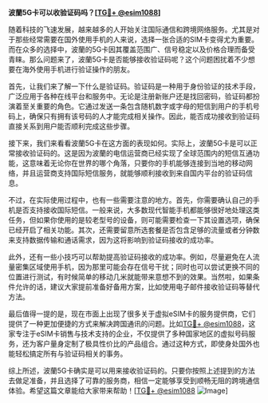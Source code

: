 **波蘭5G卡可以收验证码吗？[[TG💪+ @esim1088](https://t.me/s/esim1088)]**

随着科技的飞速发展，越来越多的人开始关注国际通信和跨境网络服务。尤其是对于那些经常需要在国外使用手机的人来说，选择一张合适的SIM卡变得尤为重要。而在众多的选择中，波蘭的5G卡因其覆盖范围广、信号稳定以及价格合理而备受青睐。那么问题来了，波蘭5G卡是否能够接收验证码呢？这个问题困扰着不少想要在海外使用手机进行验证操作的朋友。

首先，让我们来了解一下什么是验证码。验证码是一种用于身份验证的技术手段，广泛应用于各种在线平台和服务中。无论是注册新账户还是找回密码，验证码都扮演着至关重要的角色。它通过发送一条包含随机数字或字母的短信到用户的手机号码上，确保只有拥有该号码的人才能完成相关操作。因此，能否成功接收到验证码直接关系到用户能否顺利完成这些步骤。

接下来，我们来看看波蘭5G卡在这方面的表现如何。实际上，波蘭5G卡是可以正常接收验证码的。这是因为波蘭的电信运营商已经实现了全球范围内的短信互通功能，这意味着无论你在世界的哪个角落，只要你的手机能够连接到当地的移动网络，并且运营商支持国际短信服务，就能够顺利接收到来自国内平台的验证码信息。

不过，在实际使用过程中，也有一些需要注意的地方。首先，你需要确认自己的手机是否支持接收国际短信。一般来说，大多数现代智能手机都能够很好地处理这类任务，但如果你使用的是较老型号的设备，则可能需要检查一下其设置选项，确保已经开启了相关功能。其次，还需要留意所选套餐是否包含足够的流量或者分钟数来支持数据传输和通话需求，因为这将影响到验证码接收的成功率。

此外，还有一些小技巧可以帮助提高验证码接收的成功率。例如，尽量避免在人流量密集区域使用手机，因为那里可能会存在信号干扰；同时也可以尝试更换不同的位置进行测试，有时候简单的移动几米就能带来意想不到的效果。当然啦，如果条件允许的话，建议大家提前准备好备用方案，比如使用电子邮件接收验证码等替代方法。

最后值得一提的是，现在市面上出现了很多关于虚拟eSIM卡的服务提供商，它们提供了一种更加便捷的方式来解决跨国通讯的问题。比如[TG💪+ @esim1088](https://t.me/s/esim1088)，这家专注于eSIM卡销售与技术支持的企业，不仅提供了多种国家地区的虚拟号码服务，还为客户量身定制了极具性价比的产品组合。通过这种方式，即使身处国外也能轻松搞定所有与验证码相关的事务。

综上所述，波蘭5G卡确实是可以用来接收验证码的。只要你按照上述提到的方法去做足准备，并且选择了可靠的服务商，相信一定能够享受到顺畅无阻的跨境通信体验。希望这篇文章能给大家带来帮助！[[TG💪+ @esim1088](https://t.me/s/esim1088) ![Image](https://i.postimg.cc/4NQfJmqS/Snipaste-2025-05-13-00-14-12.png)]